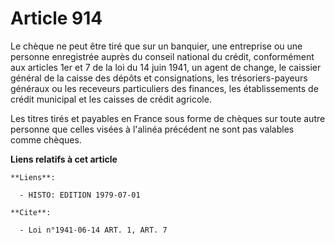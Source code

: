 # Article 914

Le chèque ne peut être tiré que sur un banquier, une entreprise ou une personne enregistrée auprès du conseil national du
crédit, conformément aux articles 1er et 7 de la loi du 14 juin 1941, un agent de change, le caissier général de la caisse
des dépôts et consignations, les trésoriers-payeurs généraux ou les receveurs particuliers des finances, les établissements
de crédit municipal et les caisses de crédit agricole.

Les titres tirés et payables en France sous forme de chèques sur toute autre personne que celles visées à l'alinéa précédent
ne sont pas valables comme chèques.

**Liens relatifs à cet article**

	**Liens**:

	  - HISTO: EDITION 1979-07-01

	**Cite**:

	  - Loi n°1941-06-14 ART. 1, ART. 7
